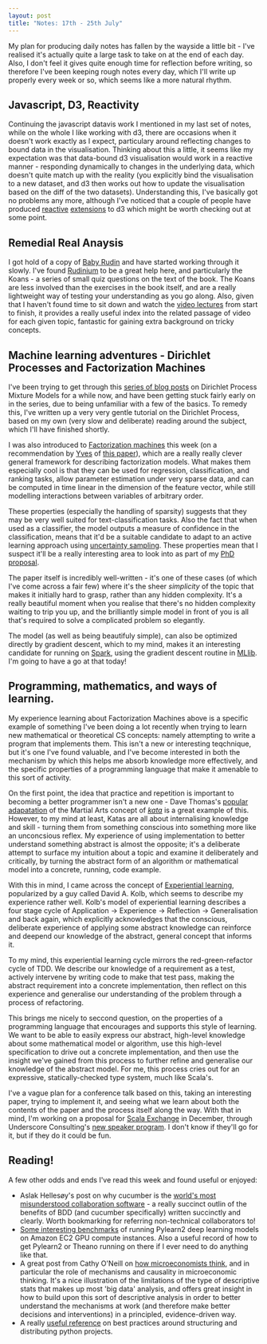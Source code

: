 ```yaml
---
layout: post
title: "Notes: 17th - 25th July"
---
```


My plan for producing daily notes has fallen by the wayside a little bit - I've
realised it's actually quite a large task to take on at the end of each day.
Also, I don't feel it gives quite enough time for reflection before writing, so
therefore I've been keeping rough notes every day, which I'll write up properly
every week or so, which seems like a more natural rhythm.

## Javascript, D3, Reactivity
Continuing the javascript datavis work I mentioned in my last set of notes, while on the whole I like working with d3, there are occasions when it doesn't work exactly as I expect, particulary around reflecting changes to bound data in the visualisation. Thinking about this a little, it seems like my expectation was that data-bound d3 visualisation would work in a reactive manner - responding dynamically to changes in the underlying data, which doesn't quite match up with the reality (you explicitly bind the visualisation to a new dataset, and d3 then works out how to update the visualisation based on the diff of the two datasets). Understanding this, I've basically got no problems any more, although I've noticed that a couple of people have produced [reactive][1] [extensions][2] to d3 which might be worth checking out at some point.

## Remedial Real Anaysis
I got hold of a copy of [Baby Rudin][25] and have started working through it
slowly. I've found [Rudinium][26] to be a great help here, and particularly the
Koans - a series of small quiz questions on the text of the book. The Koans are
less involved than the exercises in the book itself, and are a really
lightweight way of testing your understanding as you go along. Also, given that
I haven't found time to sit down and watch the [video lectures][27] from start
to finish, it provides a really useful index into the related passage of video
for each given topic, fantastic for gaining extra background on tricky concepts.

## Machine learning adventures - Dirichlet Processes and Factorization Machines
I've been trying to get through this [series of blog posts][3] on Dirichlet
Process Mixture Models for a while now, and have been getting stuck fairly early on in the
series, due to being unfamiliar with a few of the basics. To remedy this, I've
written up a very very gentle tutorial on the Dirichlet Process, based on my own
(very slow and deliberate) reading around the subject, which I'll have finished
shortly.

I was also introduced to [Factorization machines][4] this week (on
a recommendation by [Yves][5] of [this paper][6]), which are a really really
clever general framework for describing factorization models. What makes them
especially cool is that they can be used for regression, classification, and
ranking tasks, allow parameter estimation under very sparse data, and can be
computed in time linear in the dimension of the feature vector, while still
modelling interactions between variables of arbitrary order.

These properties (especially the handling of sparsity) suggests that they may be
very well suited for text-classification tasks. Also the fact that when
used as a classifier, the model outputs a measure of confidence in the
classification, means that it'd be a suitable candidate to adapt to an
active learning approach using [uncertainty sampling][7]. These properties mean
that I suspect it'll be a really interesting area to look into as part of my
[PhD proposal][8].

The paper itself is incredibly well-written - it's one of these cases (of which
I've come across a fair few) where it's the sheer _simplicity_ of the topic that
makes it initially hard to grasp, rather than any hidden complexity. It's
a really beautiful moment when you realise that there's no hidden complexity
waiting to trip you up, and the brilliantly simple model in front of you is
all that's required to solve a complicated problem so elegantly.

The model (as well as being beautifuly simple), can also be optimized directly
by gradient descent, which to my mind, makes it an interesting candidate for
running on [Spark][9], using the gradient descent routine in [MLlib][10]. I'm
going to have a go at that today!

## Programming, mathematics, and ways of learning.
My experience learning about Factorization Machines above is a specific
example of something I've been doing a lot recently when trying to learn new mathematical
or theoretical CS concepts: namely attempting to write a program that implements
them. This isn't a new or interesting teqchnique, but it's one I've found
valuable, and I've become interested in both the mechanism by which this helps
me absorb knowledge more effectively, and the specific properties of
a programming language that make it amenable to this sort of activity.

On the first point, the idea that practice and repetition is important to
becoming a better programmer isn't a new one - Dave Thomas's [popular
adapatation][11] of the Martial Arts concept of [_kata_][12] is a great example of
this. However, to my mind at least, Katas are all about internalising knowledge
and skill - turning them from something conscious into something more like an
unconcsious reflex. My experience of using implementation to better understand
something abstract is almost the opposite; it's a deliberate attempt to surface
my intuition about a topic and examine it deliberately and critically, by
turning the abstract form of an algorithm or mathematical model into a concrete,
running, code example.

With this in mind, I came across the concept of [Experiential learning][13],
popularized by a guy called David A. Kolb, which seems to describe my experience
rather well. Kolb's model of experiential learning describes a four stage cycle
of Application -> Experience -> Reflection -> Generalisation and back again,
which explicitly acknowledges that the conscious, deliberate experience of
applying some abstract knowledge can reinforce and deepend our knowledge of the
abstract, general concept that informs it.

To my mind, this experiential learning cycle mirrors the red-green-refactor
cycle of TDD. We describe our knowledge of a requirement as a test, actively
intervene by writing code to make that test pass, making the abstract
requirement into a concrete implementation, then reflect on this experience and
generalise our understanding of the problem through a process of refactoring.

This brings me nicely to seccond question, on the properties of a programming
language that encourages and supports this style of learning. We want to be able
to easily express our abstract, high-level knowledge about some mathematical
model or algorithm, use this high-level specification to drive out a concrete
implementation, and then use the insight we've gained from this process to
further refine and generalise our knowledge of the abstract model. For me, this
process cries out for an expressive, statically-checked type system, much like
Scala's.

I've a vague plan for a conference talk based on this, taking an interesting
paper, trying to implement it, and seeing what we learn about both the contents
of the paper and the process itself along the way. With that in mind, I'm
working on a proposal for [Scala Exchange][14] in December, through Underscore
Consulting's [new speaker program][15]. I don't know if they'll go for it, but if
they do it could be fun.

## Reading!
 A few other odds and ends I've read this week and found useful or enjoyed:

  - Aslak Helles&oslash;y's post on why cucumber is the [world's most
   misunderstood collaboration software][31] -  a really succinct outlin of
the benefits of BDD (and cucumber specifically) written succinctly and clearly.
Worth bookmarking for referring non-technical collaborators to!
  - [Some interesting benchmarks][32] of running Pylearn2 deep learning models on
   Amazon EC2 GPU compute instances. Also a useful record of how to get Pylearn2
or Theano running on there if I ever need to do anything like that.
  - A great post from Cathy O'Neill on [how microeconomists think][33], and in
   particular the role of mechanisms and causality in microeconomic thinking.
It's a nice illustration of the limitations of the type of descriptive stats
that makes up most 'big data' analysis, and offers great insight in how to build
upon this sort of descriptive analysis in order to better understand the
mechanisms at work (and therefore make better decisions and interventions) in
a principled, evidence-driven way.
  - A really [useful reference][34] on best practices around structuring and
   distributing python projects.

[1]: https://github.com/vogievetsky/DVL
[2]: http://eng.wealthfront.com/2013/04/reactive-charts-with-d3-and-reactivejs.html
[3]: http://blog.datumbox.com/overview-of-cluster-analysis-and-dirichlet-process-mixture-models/
[4]: http://www.libfm.org/
[5]: http://raimond.me.uk/
[6]: http://www.ismll.uni-hildesheim.de/pub/pdfs/Rendle2010FM.pdf
[7]: http://dl.acm.org/citation.cfm?id=188495
[8]: http://www.timcowlishaw.co.uk/files/proposal.pdf
[9]: https://spark.apache.org/
[10]: http://spark.apache.org/docs/latest/mllib-guide.html
[11]: http://codekata.com/
[12]: http://en.wikipedia.org/wiki/Kata
[13]: http://infed.org/mobi/david-a-kolb-on-experiential-learning/
[14]: https://skillsmatter.com/conferences/1948-scala-exchange-2014
[15]: http://underscoreconsulting.com/blog/posts/2014/06/30/underscores-new-speaker-program.html
[25]: http://www.goodreads.com/book/show/292079.Principles_of_Mathematical_Analysis
[26]: http://rudinium.herokuapp.com/
[27]: https://www.youtube.com/playlist?list=PL04BA7A9EB907EDAF
[31]: https://cucumber.pro/blog/2014/03/03/the-worlds-most-misunderstood-collaboration-tool.html
[32]: http://www.kurtsp.com/deep-learning-in-python-with-pylearn2-and-amazon-ec2.html
[33]: http://mathbabe.org/2014/07/23/how-to-think-like-a-microeconomist/
[34]: http://www.jeffknupp.com/blog/2013/08/16/open-sourcing-a-python-project-the-right-way/
